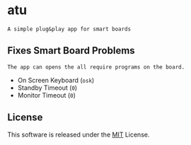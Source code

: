 # atu
    A simple plug&play app for smart boards

## Fixes Smart Board Problems
    The app can opens the all require programs on the board.

- On Screen Keyboard (``osk``)
- Standby Timeout (`0`)
- Monitor Timeout (`0`)

## License
This software is released under the [MIT](https://github.com/fsb3rke/atu/blob/master/LICENSE) License.
